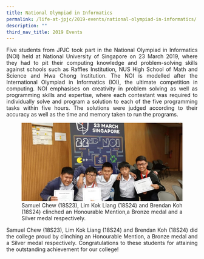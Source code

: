 ```yaml
---
title: National Olympiad in Informatics
permalink: /life-at-jpjc/2019-events/national-olympiad-in-informatics/
description: ""
third_nav_title: 2019 Events
---
```

<div align=justify>
<p>
Five students from JPJC took part in the National Olympiad in Informatics (NOI) held at National University of Singapore on 23 March 2019, where they had to pit their computing knowledge and problem-solving skills against schools such as Raffles Institution, NUS High School of Math and Science and Hwa Chong Institution. The NOI is modelled after the International Olympiad in Informatics (IOI), the ultimate competition in computing. NOI emphasises on creativity in problem solving as well as programming skills and expertise, where each contestant was required to individually solve and program a solution to each of the five programming tasks within five hours. The solutions were judged according to their accuracy as well as the time and memory taken to run the programs.</p>

<figure>
<img src="/images/informatics%201.jpg">
<figcaption>Samuel Chew (18S23), Lim Kok Liang (18S24) and Brendan Koh (18S24) clinched an Honourable Mention,a Bronze medal and a Silver medal respectively.</figcaption>
</figure>

<p>
Samuel Chew (18S23), Lim Kok Liang (18S24) and Brendan Koh (18S24) did the college proud by clinching an Honourable Mention, a Bronze medal and a Silver medal respectively. Congratulations to these students for attaining the outstanding achievement for our college!</p>